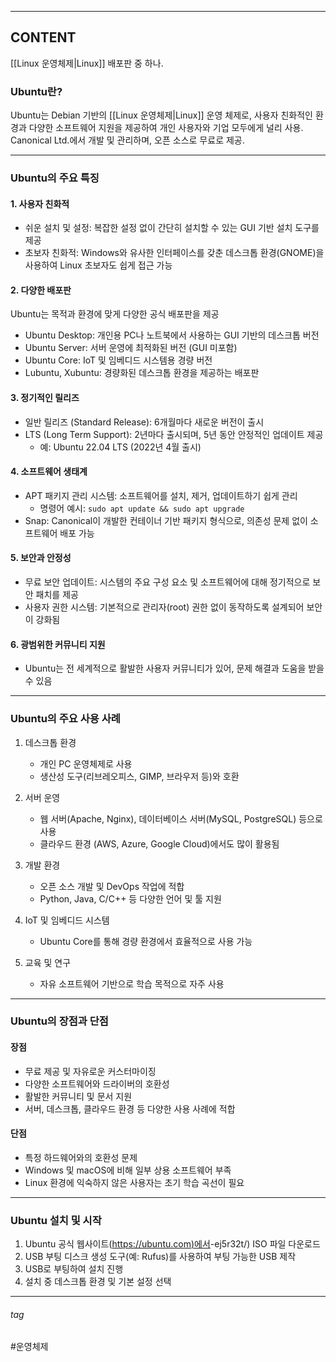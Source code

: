 
---
## CONTENT

[[Linux 운영체제|Linux]] 배포판 중 하나.

### Ubuntu란?

Ubuntu는 Debian 기반의 [[Linux 운영체제|Linux]] 운영 체제로, 사용자 친화적인 환경과 다양한 소프트웨어 지원을 제공하여 개인 사용자와 기업 모두에게 널리 사용. Canonical Ltd.에서 개발 및 관리하며, 오픈 소스로 무료로 제공.

---

### Ubuntu의 주요 특징

#### 1. 사용자 친화적

- 쉬운 설치 및 설정: 복잡한 설정 없이 간단히 설치할 수 있는 GUI 기반 설치 도구를 제공
- 초보자 친화적: Windows와 유사한 인터페이스를 갖춘 데스크톱 환경(GNOME)을 사용하여 Linux 초보자도 쉽게 접근 가능

#### 2. 다양한 배포판

Ubuntu는 목적과 환경에 맞게 다양한 공식 배포판을 제공

- Ubuntu Desktop: 개인용 PC나 노트북에서 사용하는 GUI 기반의 데스크톱 버전
- Ubuntu Server: 서버 운영에 최적화된 버전 (GUI 미포함)
- Ubuntu Core: IoT 및 임베디드 시스템용 경량 버전
- Lubuntu, Xubuntu: 경량화된 데스크톱 환경을 제공하는 배포판

#### 3. 정기적인 릴리즈

- 일반 릴리즈 (Standard Release): 6개월마다 새로운 버전이 출시
- LTS (Long Term Support): 2년마다 출시되며, 5년 동안 안정적인 업데이트 제공
    - 예: Ubuntu 22.04 LTS (2022년 4월 출시)

#### 4. 소프트웨어 생태계

- APT 패키지 관리 시스템: 소프트웨어를 설치, 제거, 업데이트하기 쉽게 관리
    - 명령어 예시: `sudo apt update && sudo apt upgrade`
- Snap: Canonical이 개발한 컨테이너 기반 패키지 형식으로, 의존성 문제 없이 소프트웨어 배포 가능

#### 5. 보안과 안정성

- 무료 보안 업데이트: 시스템의 주요 구성 요소 및 소프트웨어에 대해 정기적으로 보안 패치를 제공
- 사용자 권한 시스템: 기본적으로 관리자(root) 권한 없이 동작하도록 설계되어 보안이 강화됨

#### 6. 광범위한 커뮤니티 지원

- Ubuntu는 전 세계적으로 활발한 사용자 커뮤니티가 있어, 문제 해결과 도움을 받을 수 있음

---

### Ubuntu의 주요 사용 사례

1. 데스크톱 환경
    
    - 개인 PC 운영체제로 사용
    - 생산성 도구(리브레오피스, GIMP, 브라우저 등)와 호환
2. 서버 운영
    
    - 웹 서버(Apache, Nginx), 데이터베이스 서버(MySQL, PostgreSQL) 등으로 사용
    - 클라우드 환경 (AWS, Azure, Google Cloud)에서도 많이 활용됨
3. 개발 환경
    
    - 오픈 소스 개발 및 DevOps 작업에 적합
    - Python, Java, C/C++ 등 다양한 언어 및 툴 지원
4. IoT 및 임베디드 시스템
    
    - Ubuntu Core를 통해 경량 환경에서 효율적으로 사용 가능
5. 교육 및 연구
    
    - 자유 소프트웨어 기반으로 학습 목적으로 자주 사용

---

### Ubuntu의 장점과 단점

#### 장점

- 무료 제공 및 자유로운 커스터마이징
- 다양한 소프트웨어와 드라이버의 호환성
- 활발한 커뮤니티 및 문서 지원
- 서버, 데스크톱, 클라우드 환경 등 다양한 사용 사례에 적합

#### 단점

- 특정 하드웨어와의 호환성 문제
- Windows 및 macOS에 비해 일부 상용 소프트웨어 부족
- Linux 환경에 익숙하지 않은 사용자는 초기 학습 곡선이 필요

---

### Ubuntu 설치 및 시작

1. Ubuntu 공식 웹사이트([https://ubuntu.com)에서](https://ubuntu.xn--com)-ej5r32t/) ISO 파일 다운로드
2. USB 부팅 디스크 생성 도구(예: Rufus)를 사용하여 부팅 가능한 USB 제작
3. USB로 부팅하여 설치 진행
4. 설치 중 데스크톱 환경 및 기본 설정 선택

---
###### tag 

#운영체제

